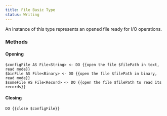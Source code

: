 ```yaml
---
title: File Basic Type
status: Writing
---
```

An instance of this type represents an opened file ready for I/O operations.

### Methods
#### Opening

```
$configFile AS File<String> <- DO {{open the file $filePath in text, read mode}}
$binFile AS File<Binary> <- DO {{open the file $filePath in binary, read mode}}
$someFile AS File<Record> <- DO {{open the file $filePath to read its records}}
```

#### Closing
```
DO {{close $configFile}}
```
